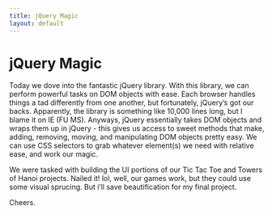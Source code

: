 ```yaml
---
title: jQuery Magic
layout: default
---
```


# jQuery Magic
Today we dove into the fantastic jQuery library. With this library, we can perform powerful tasks on DOM objects with ease. Each browser handles things a tad differently from one another, but fortunately, jQuery’s got our backs. Apparently, the library is something like 10,000 lines long, but I blame it on IE (FU MS). Anyways, jQuery essentially takes DOM objects and wraps them up in jQuery - this gives us access to sweet methods that make, adding, removing, moving, and manipulating DOM objects pretty easy. We can use CSS selectors to grab whatever element(s) we need with relative ease, and work our magic.

We were tasked with building the UI portions of our Tic Tac Toe and Towers of Hanoi projects. Nailed it! lol, well, our games work, but they could use some visual sprucing. But i’ll save beautification for my final project. 

Cheers.